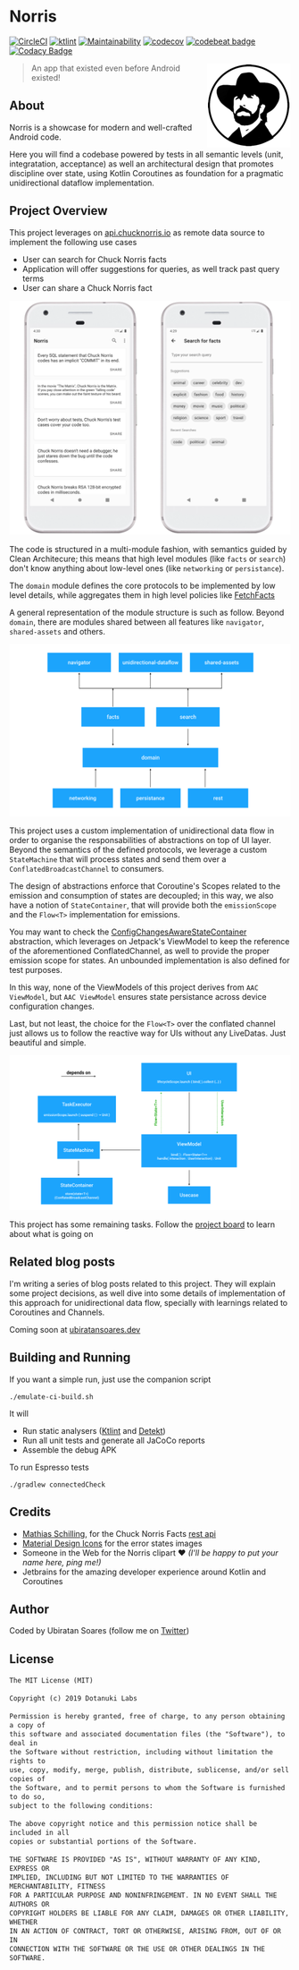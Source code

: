 # Norris
[![CircleCI](https://circleci.com/gh/dotanuki-labs/norris/tree/master.svg?style=svg)](https://circleci.com/gh/dotanuki-labs/norris/tree/master) [![ktlint](https://img.shields.io/badge/code%20style-%E2%9D%A4-FF4081.svg)](https://ktlint.github.io/) [![Maintainability](https://api.codeclimate.com/v1/badges/42704b7b56bbdba33b99/maintainability)](https://codeclimate.com/github/dotanuki-labs/norris/maintainability) [![codecov](https://codecov.io/gh/dotanuki-labs/norris/branch/master/graph/badge.svg)](https://codecov.io/gh/dotanuki-labs/norris) [![codebeat badge](https://codebeat.co/badges/23b02036-2aaf-4325-a856-add0e46d6832)](https://codebeat.co/projects/github-com-dotanuki-labs-norris-master) [![Codacy Badge](https://api.codacy.com/project/badge/Grade/b1d3c2abc602421680d2324045b9829a)](https://www.codacy.com/app/ubiratansoares/norris?utm_source=github.com&amp;utm_medium=referral&amp;utm_content=dotanuki-labs/norris&amp;utm_campaign=Badge_Grade)

<img src=".github/norris-logo.png" 
alt="Norris logo" title="The logo himself" align="right" />

> An app that existed even before Android existed!

## About

Norris is a showcase for modern and well-crafted Android code. 

Here you will find a codebase powered by tests in all semantic levels (unit, integratation, acceptance) as well an architectural design that promotes discipline over state, using Kotlin Coroutines as foundation for a pragmatic unidirectional dataflow implementation.


## Project Overview

This project leverages on [api.chucknorris.io](https://api.chucknorris.io/) as remote data source to implement the following use cases

- User can search for Chuck Norris facts
- Application will offer suggestions for queries, as well track past query terms
- User can share a Chuck Norris fact

![showcase-norris](.github/showcase-norris.png)

The code is structured in a multi-module fashion, with semantics guided by Clean Architecure; this means that high level modules (like `facts` or `search`) don't know anything about low-level ones (like `networking` or `persistance`). 

The `domain` module defines the core protocols to be implemented by low level details, while aggregates them in high level policies like [FetchFacts](https://github.com/dotanuki-labs/norris/blob/master/domain/src/main/java/io/dotanuki/norris/domain/FetchFacts.kt)

A general representation of the module structure is such as follow. Beyond `domain`, there are modules shared between all features like `navigator`, `shared-assets` and others.

![module-structure](.github/module-structure.png)

This project uses a custom implementation of unidirectional data flow in order to organise the responsabilities of abstractions on top of UI layer. Beyond the semantics of the defined protocols, we leverage a custom `StateMachine` that will process states and send them over a `ConflatedBroadcastChannel` to consumers.

The design of abstractions enforce that Coroutine's Scopes related to the emission and consumption of states are decoupled; in this way, we also have a notion of `StateContainer`, that will provide both the `emissionScope` and the `Flow<T>` implementation for emissions. 

You may want to check the [ConfigChangesAwareStateContainer](https://github.com/dotanuki-labs/norris/blob/master/shared-utilities/src/main/java/io/dotanuki/norris/features/utilties/ConfigChangesAwareStateContainer.kt) abstraction, which leverages on Jetpack's ViewModel to keep the reference of the aforementioned ConflatedChannel, as well to provide the proper emission scope for states. An unbounded implementation is also defined for test purposes.

In this way, none of the ViewModels of this project derives from `AAC ViewModel`, but `AAC ViewModel` ensures state persistance across device configuration changes.

Last, but not least, the choice for the `Flow<T>` over the conflated channel just allows us to follow the reactive way for UIs without any LiveDatas. Just beautiful and simple.

![udf-architecture](.github/udf-architecture.png)


This project has some remaining tasks. Follow the [project board](https://github.com/dotanuki-labs/norris/projects/1) to learn about what is going on

## Related blog posts

I'm writing a series of blog posts related to this project. They will explain some project decisions, as well dive into some details of implementation of this approach for unidirectional data flow, specially with learnings related to Coroutines and Channels.

Coming soon at [ubiratansoares.dev](https://ubiratansoares.dev)

## Building and Running

If you want a simple run, just use the companion script

```
./emulate-ci-build.sh
```

It will

- Run static analysers ([Ktlint](https://github.com/pinterest/ktlint) and [Detekt](https://arturbosch.github.io/detekt/))
- Run all unit tests and generate all JaCoCo reports
- Assemble the debug APK

To run Espresso tests

```
./gradlew connectedCheck
```

## Credits

- [Mathias Schilling](https://github.com/matchilling), for the Chuck Norris Facts [rest api](https://api.chucknorris.io/)
- [Material Design Icons](https://materialdesignicons.com/) for the error states images
- Someone in the Web for the Norris clipart ❤️ _(I'll be happy to put your name here, ping me!)_
- Jetbrains for the amazing developer experience around Kotlin and Coroutines

## Author

Coded by Ubiratan Soares (follow me on [Twitter](https://twitter.com/ubiratanfsoares))



## License

```
The MIT License (MIT)

Copyright (c) 2019 Dotanuki Labs

Permission is hereby granted, free of charge, to any person obtaining a copy of
this software and associated documentation files (the "Software"), to deal in
the Software without restriction, including without limitation the rights to
use, copy, modify, merge, publish, distribute, sublicense, and/or sell copies of
the Software, and to permit persons to whom the Software is furnished to do so,
subject to the following conditions:

The above copyright notice and this permission notice shall be included in all
copies or substantial portions of the Software.

THE SOFTWARE IS PROVIDED "AS IS", WITHOUT WARRANTY OF ANY KIND, EXPRESS OR
IMPLIED, INCLUDING BUT NOT LIMITED TO THE WARRANTIES OF MERCHANTABILITY, FITNESS
FOR A PARTICULAR PURPOSE AND NONINFRINGEMENT. IN NO EVENT SHALL THE AUTHORS OR
COPYRIGHT HOLDERS BE LIABLE FOR ANY CLAIM, DAMAGES OR OTHER LIABILITY, WHETHER
IN AN ACTION OF CONTRACT, TORT OR OTHERWISE, ARISING FROM, OUT OF OR IN
CONNECTION WITH THE SOFTWARE OR THE USE OR OTHER DEALINGS IN THE SOFTWARE.
```